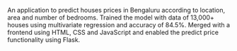 An application to predict houses prices in Bengaluru according to location, area and number of bedrooms.
Trained the model with data of 13,000+ houses using multivariate regression and accuracy of 84.5%.
Merged with a frontend using HTML, CSS and JavaScript and enabled the predict price functionality using Flask.
